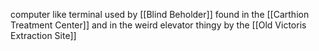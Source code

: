 computer like terminal used by [[Blind Beholder]] found in the [[Carthion Treatment Center]]  and in the weird elevator thingy by the [[Old Victoris Extraction Site]] 